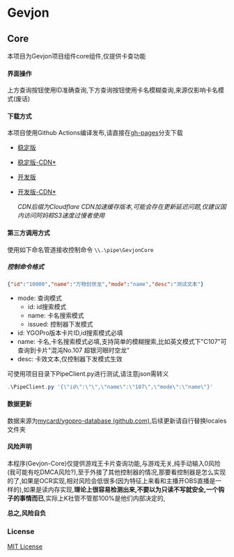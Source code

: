 # Gevjon

## Core
本项目为Gevjon项目组件core组件,仅提供卡查功能
#### 界面操作

上方查询按钮使用ID准确查询,下方查询按钮使用卡名模糊查询,来源仅影响卡名模式(废话)

#### 下载方式

本项目使用Github Actions编译发布,请直接在[gh-pages](https://github.com/RyoLee/Gevjon/blob/gh-pages)分支下载



- [稳定版](https://github.com/RyoLee/Gevjon/raw/gh-pages/Gevjon.7z)
- [稳定版-CDN*](https://raw.githubusercontents.com/RyoLee/Gevjon/gh-pages/Gevjon.7z)
- [开发版](https://github.com/RyoLee/Gevjon/raw/gh-pages/Gevjon-dev.7z)
- [开发版-CDN*](https://raw.githubusercontents.com/RyoLee/Gevjon/gh-pages/Gevjon-dev.7z)

    *CDN后缀为Cloudflare CDN加速缓存版本,可能会存在更新延迟问题,仅建议国内访问阿妈粽S3速度过慢者使用*

#### 第三方调用方式

使用如下命名管道接收控制命令
```\\.\pipe\GevjonCore```

##### 控制命令格式 

```json
{"id":"10000","name":"万物创世龙","mode":"name","desc":"测试文本"}
```

- mode: 查询模式
  - id: id搜索模式
  - name: 卡名搜索模式
  - issued: 控制器下发模式
- id: YGOPro版本卡片ID,id搜索模式必填
- name: 卡名,卡名搜索模式必填,支持简单的模糊搜索,比如英文模式下"C107"可查询到卡片"混沌No.107 超银河眼时空龙"
- desc: 卡效文本,仅控制器下发模式生效


可使用项目目录下PipeClient.py进行测试,请注意json需转义

```powershell
.\PipeClient.py '{\"id\":\"\",\"name\":\"107\",\"mode\":\"name\"}'
```


#### 数据更新

数据来源为[mycard/ygopro-database (github.com)](https://github.com/mycard/ygopro-database),后续更新请自行替换locales文件夹

#### 风险声明

本程序(Gevjon-Core)仅提供游戏王卡片查询功能,与游戏无关,纯手动输入0风险(我可能有吃DMCA风险?),至于外接了其他控制器的情况,那要看控制器是怎么实现的了,如果是OCR实现,相对风险会低很多(因为特征上来看和主播开OBS直播是一样的),如果是读内存实现,**理论上很容易检测出来,不要以为只读不写就安全,一个钩子的事情而已**,实际上K社管不管那100%是他们内部决定的,

**总之,风险自负**

### License

[MIT License](https://github.com/RyoLee/Gevjon/blob/master/LICENSE)
